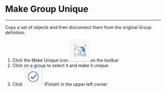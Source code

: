 # Make Group Unique

----

Copy a set of objects and then disconnect them from the original Group definition.

1. Click the Make Unique icon ![](Images/GUID-25993420-36FC-4101-9D25-A7FE4D2EC514-low.png)on the toolbar
2. Click on a group to select it and make it unique.
3. Click ![](Images/GUID-8B55D4B7-98DF-4FDC-B90C-2E0E14C5DB94-low.png) (Finish) in the upper left corner
